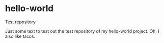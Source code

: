 # hello-world
Test repository

Just some text to test out the test repository of my hello-world project.
Oh, I also like tacos.
